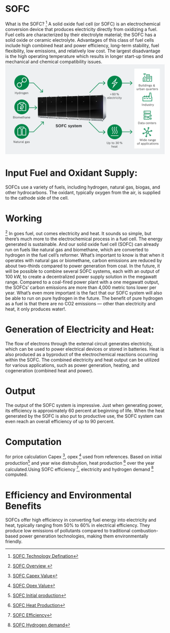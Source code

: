 
# SOFC
What is the SOFC? [^1]
A solid oxide fuel cell (or SOFC) is an electrochemical conversion device that produces electricity directly from oxidizing a fuel. Fuel cells are characterized by their electrolyte material; the SOFC has a solid oxide or ceramic electrolyte.
Advantages of this class of fuel cells include high combined heat and power efficiency, long-term stability, fuel flexibility, low emissions, and relatively low cost. The largest disadvantage is the high operating temperature which results in longer start-up times and mechanical and chemical compatibility issues.
![sofc.png](sofc.png)
# Input Fuel and Oxidant Supply:

SOFCs use a variety of fuels, including hydrogen, natural gas, biogas, and other hydrocarbons.
The oxidant, typically oxygen from the air, is supplied to the cathode side of the cell.

# Working 
[^2]
In goes fuel, out comes electricity and heat. It sounds so simple, but there’s much more to the electrochemical process in a fuel cell. The energy generated is sustainable. And our solid oxide fuel cell (SOFC) can already run on fuels like natural gas and biomethane, which are converted to hydrogen in the fuel cell’s reformer. What’s important to know is that when it operates with natural gas or biomethane, carbon emissions are reduced by about two-thirds compared to power generation from coal. In the future, it will be possible to combine several SOFC systems, each with an output of 100 kW, to create a decentralized power supply solution in the megawatt range. Compared to a coal-fired power plant with a one megawatt output, the SOFCs’ carbon emissions are more than 4,000 metric tons lower per year. What’s even more important is the fact that our SOFC system will also be able to run on pure hydrogen in the future. The benefit of pure hydrogen as a fuel is that there are no CO2 emissions — other than electricity and heat, it only produces water!.

# Generation of Electricity and Heat:

The flow of electrons through the external circuit generates electricity, which can be used to power electrical devices or stored in batteries.
Heat is also produced as a byproduct of the electrochemical reactions occurring within the SOFC.
The combined electricity and heat output can be utilized for various applications, such as power generation, heating, and cogeneration (combined heat and power).

# Output
The output of the SOFC system is impressive. Just when generating power, its efficiency is approximately 60 percent at beginning of life. When the heat generated by the SOFC is also put to productive use, the SOFC system can even reach an overall efficiency of up to 90 percent.

# Computation
for price calculation Capex [^3], opex [^4] used from references.
Based on initial production[^7] and year wise distrubution, heat production [^8] over the year calculated.Using SOFC efficiency [^5], electricity and hydrogen demand [^6] computed.

# Efficiency and Environmental Benefits

SOFCs offer high efficiency in converting fuel energy into electricity and heat, typically ranging from 50% to 60% in electrical efficiency.
They produce low emissions of pollutants compared to traditional combustion-based power generation technologies, making them environmentally friendly.


[^1]: [SOFC Technology Defination](https://en.wikipedia.org/wiki/Solid_oxide_fuel_cell)

[^2]: [SOFC Overview ](https://www.bosch-hydrogen-energy.com/sofc/how-it-works/)

[^3]: [ SOFC Capex Value](https://www.google.com/search?q=capex+of+sofc+technologies+worldwide+%24%2Fkw&sca_esv=8ab36c672be0c8ca&rlz=1C1GCEA_enIN1087IN1087&ei=5drWZaPAGd6YseMPiu-7iAM&ved=0ahUKEwjjxtzsmr6EAxVeTGwGHYr3DjEQ4dUDCBA&uact=5&oq=capex+of+sofc+technologies+worldwide+%24%2Fkw&gs_lp=Egxnd3Mtd2l6LXNlcnAiKWNhcGV4IG9mIHNvZmMgdGVjaG5vbG9naWVzIHdvcmxkd2lkZSAkL2t3MgUQIRigATIFECEYoAEyBRAhGKABMgUQIRigAUi_TFDRCViZRHABeAGQAQCYAakBoAGiBaoBAzAuNbgBA8gBAPgBAcICChAAGEcY1gQYsAPCAggQABiABBiiBIgGAZAGAw&sclient=gws-wiz-serp)

[^4]: [SOFC Opex Value](https://www.diva-portal.org/smash/get/diva2:1666533/FULLTEXT01.pdf)

[^5]: [SOFC Efficiency](https://www.sciencedirect.com/science/article/pii/S0378775316310011)

[^6]: [SOFC Hydrogen demand](https://www.sciencedirect.com/science/article/abs/pii/S0360544220302693)

[^7]: [SOFC Initial production](https://www.google.com/search?sca_esv=62aa5c07e907627d&rlz=1C1GCEA_enIN1087IN1087&q=electricity+output+from+sofcgt+plant&nfpr=1&sa=X&ved=2ahUKEwj4mrLwgKWEAxX-8DgGHbzUDtsQvgUoAXoECAUQAw&biw=1280&bih=585&dpr=1.5)

[^8]: [ SOFC Heat Production](https://www.bosch.com/stories/sofc-system/)
